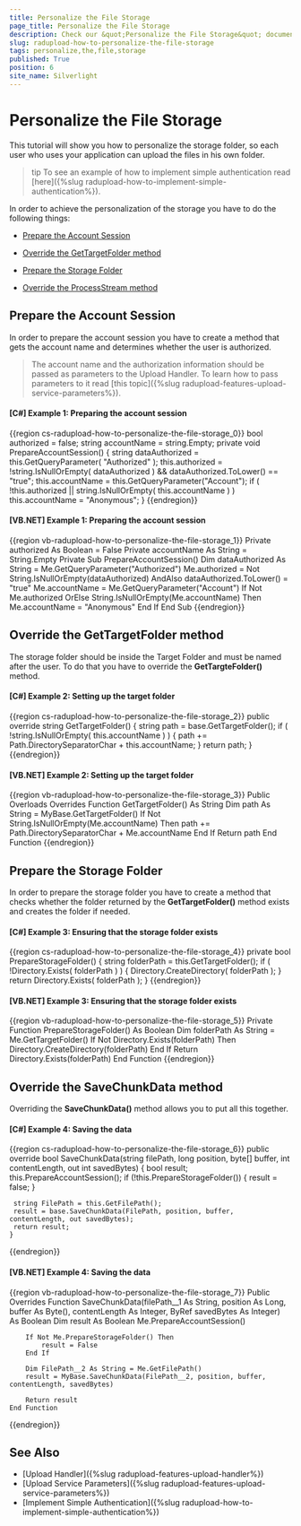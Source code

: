```yaml
---
title: Personalize the File Storage
page_title: Personalize the File Storage
description: Check our &quot;Personalize the File Storage&quot; documentation article for the RadUpload {{ site.framework_name }} control.
slug: radupload-how-to-personalize-the-file-storage
tags: personalize,the,file,storage
published: True
position: 6
site_name: Silverlight
---
```


# Personalize the File Storage


This tutorial will show you how to personalize the storage folder, so each user who uses your application can upload the files in his own folder.

>tip To see an example of how to implement simple authentication read [here]({%slug radupload-how-to-implement-simple-authentication%}).

In order to achieve the personalization of the storage you have to do the following things:

* [Prepare the Account Session](#Prepare_the_Account_Session)

* [Override the GetTargetFolder method](#Override_the_GetTargetFolder_method)

* [Prepare the Storage Folder](#Prepare_the_Storage_Folder)

* [Override the ProcessStream method](#Override_the_ProcessStream_method)

## Prepare the Account Session

In order to prepare the account session you have to create a method that gets the account name and determines whether the user is authorized.

>The account name and the authorization information should be passed as parameters to the Upload Handler. To learn how to pass parameters to it read [this topic]({%slug radupload-features-upload-service-parameters%}).

#### __[C#] Example 1: Preparing the account session__  
{{region cs-radupload-how-to-personalize-the-file-storage_0}}
	bool authorized = false;
	string accountName = string.Empty;
	private void PrepareAccountSession()
	{
	    string dataAuthorized = this.GetQueryParameter( "Authorized" );
	    this.authorized = !string.IsNullOrEmpty( dataAuthorized )
	        && dataAuthorized.ToLower() == "true";
	    this.accountName = this.GetQueryParameter("Account");
	    if ( !this.authorized || string.IsNullOrEmpty( this.accountName ) )
	        this.accountName = "Anonymous";
	}
{{endregion}}

#### __[VB.NET] Example 1: Preparing the account session__  
{{region vb-radupload-how-to-personalize-the-file-storage_1}}
	Private authorized As Boolean = False
	Private accountName As String = String.Empty
	Private Sub PrepareAccountSession()
	 Dim dataAuthorized As String = Me.GetQueryParameter("Authorized")
	 Me.authorized = Not String.IsNullOrEmpty(dataAuthorized) AndAlso dataAuthorized.ToLower() = "true"
	 Me.accountName = Me.GetQueryParameter("Account")
	 If Not Me.authorized OrElse String.IsNullOrEmpty(Me.accountName) Then
	  Me.accountName = "Anonymous"
	 End If
	End Sub
{{endregion}}

## Override the GetTargetFolder method

The storage folder should be inside the Target Folder and must be named after the user. To do that you have to override the __GetTargteFolder()__ method.

#### __[C#] Example 2: Setting up the target folder__  
{{region cs-radupload-how-to-personalize-the-file-storage_2}}
	public override string GetTargetFolder()
	{
	    string path = base.GetTargetFolder();
	    if ( !string.IsNullOrEmpty( this.accountName ) )
	    {
	        path += Path.DirectorySeparatorChar + this.accountName;
	    }
	    return path;
	}
{{endregion}}

#### __[VB.NET] Example 2: Setting up the target folder__  
{{region vb-radupload-how-to-personalize-the-file-storage_3}}
	Public Overloads Overrides Function GetTargetFolder() As String
	 Dim path As String = MyBase.GetTargetFolder()
	 If Not String.IsNullOrEmpty(Me.accountName) Then
	  path += Path.DirectorySeparatorChar + Me.accountName
	 End If
	 Return path
	End Function
{{endregion}}

## Prepare the Storage Folder

In order to prepare the storage folder you have to create a method that checks whether the folder returned by the __GetTargetFolder()__ method exists and creates the folder if needed.

#### __[C#] Example 3: Ensuring that the storage folder exists__  
{{region cs-radupload-how-to-personalize-the-file-storage_4}}
	private bool PrepareStorageFolder()
	{
	    string folderPath = this.GetTargetFolder();
	    if ( !Directory.Exists( folderPath ) )
	    {
	        Directory.CreateDirectory( folderPath );
	    }
	    return Directory.Exists( folderPath );
	}
{{endregion}}

#### __[VB.NET] Example 3: Ensuring that the storage folder exists__  
{{region vb-radupload-how-to-personalize-the-file-storage_5}}
	Private Function PrepareStorageFolder() As Boolean
	 Dim folderPath As String = Me.GetTargetFolder()
	 If Not Directory.Exists(folderPath) Then
	  Directory.CreateDirectory(folderPath)
	 End If
	 Return Directory.Exists(folderPath)
	End Function
{{endregion}}

## Override the SaveChunkData method

Overriding the __SaveChunkData()__ method allows you to put all this together.

#### __[C#] Example 4: Saving the data__  
{{region cs-radupload-how-to-personalize-the-file-storage_6}}
	public override bool SaveChunkData(string filePath, long position, byte[] buffer, int contentLength, out int savedBytes)
	{
	 bool result;
	 this.PrepareAccountSession();
	 if (!this.PrepareStorageFolder())
	 {
	  result = false;
	 }
	
	 string FilePath = this.GetFilePath();
	 result = base.SaveChunkData(FilePath, position, buffer, contentLength, out savedBytes);
	 return result;
	}
{{endregion}}

#### __[VB.NET] Example 4: Saving the data__  
{{region vb-radupload-how-to-personalize-the-file-storage_7}}
	Public Overrides Function SaveChunkData(filePath__1 As String, position As Long, buffer As Byte(), contentLength As Integer, ByRef savedBytes As Integer) As Boolean
		Dim result As Boolean
		Me.PrepareAccountSession()
	
		If Not Me.PrepareStorageFolder() Then
			result = False
		End If
	
		Dim FilePath__2 As String = Me.GetFilePath()
		result = MyBase.SaveChunkData(FilePath__2, position, buffer, contentLength, savedBytes)
	
		Return result
	End Function
{{endregion}}

## See Also  
 * [Upload Handler]({%slug radupload-features-upload-handler%})
 * [Upload Service Parameters]({%slug radupload-features-upload-service-parameters%})
 * [Implement Simple Authentication]({%slug radupload-how-to-implement-simple-authentication%})